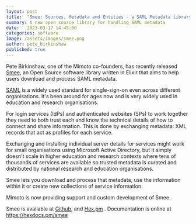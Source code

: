 ```yaml
---
layout: post
title:  "Smee: Sources, Metadata and Entities - a SAML Metadata library for Elixir"
summary: A new open source library for handling SAML metadata
date:   2023-03-17 14:45:00
categories: software
image: /assets/images/smee.png
author: pete_birkinshaw
published: true
---
```

Pete Birkinshaw, one of the Mimoto co-founders, has recently
released [Smee](https://github.com/Digital-Identity-Labs/smee), an Open Source software library written in Elixir that
aims to help users download and process SAML metadata.

[SAML](https://en.wikipedia.org/wiki/Security_Assertion_Markup_Language) is a widely used standard for single-sign-on
even across different organisations. It's been around for ages now and is very widely used in education and research
organisations.

For login services (IdPs) and authenticated websites (SPs) to work together they need to both trust each and know the
technical details of how to connect and share information. This is done by exchanging metadata: XML records that act as
profiles for each service.

Exchanging and installing individual server details for services might work for small organisations using Microsoft
Active Directory, but it simply doesn't scale in higher education and research contexts where tens of thousands of
services are available so trusted metadata is curated and distributed by national research and education organisations.

Smee lets you download and process that metadata, use the information within it or create new collections of service
information.

Mimoto is now providing support and custom development of Smee.

Smee is available at [Github](https://github.com/Digital-Identity-Labs/smee), and [Hex.pm](https://hex.pm/packages/smee)
. Documentation is online at <https://hexdocs.pm/smee> 
